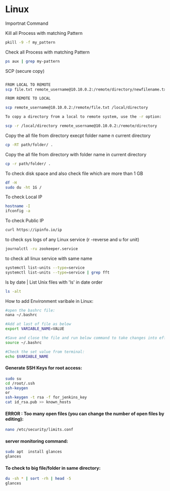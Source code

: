 # Linux
Importnat Command 

Kill all Process with matching Pattern
```bash
pkill -9 -f my_pattern

```
Check all Process with matching Pattern
```bash
ps aux | grep my-pattern

```

SCP (secure copy)

```bash

FROM LOCAL TO REMOTE
scp file.txt remote_username@10.10.0.2:/remote/directory/newfilename.txt

FROM REMOTE TO LOCAL

scp remote_username@10.10.0.2:/remote/file.txt /local/directory

To copy a directory from a local to remote system, use the -r option:

scp -r /local/directory remote_username@10.10.0.2:/remote/directory

```
Copy the all file from directory execpt folder name n current directory


```bash
cp -RT path/folder/ .

```
Copy the all file from directory with folder name in current directory

```bash
cp -r path/folder/ .

```

To check disk space and also check file which are more than 1 GB
```bash
df -H
sudo du -ht 1G /
```
To check Local IP
```bash
hostname -I
ifconfig -a

```
To check Public IP
```bash
curl https://ipinfo.io/ip
```
to check sys logs of any Linux service (r -reverse and u for unit)
```bash
journalctl -ru zookeeper.service

```
to check all linux service with same name 
```bash
systemctl list-units --type=service
systemctl list-units --type=service | grep fft

```

ls by date | List Unix files with 'ls' in date order
```bash
ls -alt

```
How to add Environment varibale in Linux:
```bash
#open the bashrc file:
nana ~/.bashrc

#Add at last of file as below
export VARIABLE_NAME=VALUE

#Save and close the file and run below command to take changes into effect.
source ~/.bashrc

#Check the set value from terminal:
echo $VARIABLE_NAME
```
#### Generate SSH Keys for root access:
```bash
sudo su
cd /root/.ssh
ssh-keygen
or
ssh-keygen -t rsa -f for_jenkins_key
cat id_rsa.pub >> known_hosts
```
#### ERROR : Too many open files (you can change the number of open files by editing):
```bash
nano /etc/security/limits.conf
```
#### server monitoring command:
```bash
sudo apt  install glances
glances
```
#### To check to big file/folder in same directory:
```bash
du -sh * | sort -rh | head -5
glances
```
